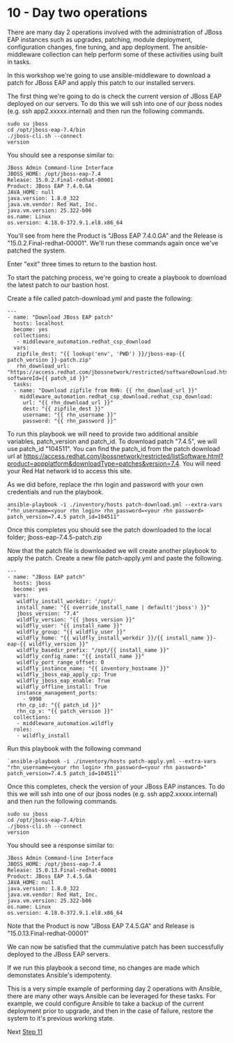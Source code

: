 # 10 - Day two operations

There are many day 2 operations involved with the administration of JBoss EAP instances such as upgrades, patching, module deployment, configuration changes, fine tuning, and app deployment. The ansible-middleware collection can help perform some of these activities using built in tasks.  

In this workshop we're going to use ansible-middleware to download a patch for JBoss EAP and apply this patch to our installed servers.

The first thing we're going to do is check the current version of JBoss EAP deployed on our servers. To do this we will ssh into one of our jboss nodes (e.g. ssh app2.xxxxx.internal) and then run the following commands.

```
sudo su jboss
cd /opt/jboss-eap-7.4/bin
./jboss-cli.sh --connect
version
```

You should see a response similar to:

```
JBoss Admin Command-line Interface
JBOSS_HOME: /opt/jboss-eap-7.4
Release: 15.0.2.Final-redhat-00001
Product: JBoss EAP 7.4.0.GA
JAVA_HOME: null
java.version: 1.8.0_322
java.vm.vendor: Red Hat, Inc.
java.vm.version: 25.322-b06
os.name: Linux
os.version: 4.18.0-372.9.1.el8.x86_64
```

You'll see from here the Product is "JBoss EAP 7.4.0.GA" and the Release is "15.0.2.Final-redhat-00001".  We'll run these commands again once we've patched the system.

Enter "exit" three times to return to the bastion host.

To start the patching process, we're going to create a playbook to download the latest patch to our bastion host.  

Create a file called patch-download.yml and paste the following:

```
---
- name: "Download JBoss EAP patch"
  hosts: localhost
  become: yes
  collections:
   - middleware_automation.redhat_csp_download
  vars:
   zipfile_dest: "{{ lookup('env', 'PWD') }}/jboss-eap-{{ patch_version }}-patch.zip"
   rhn_download_url: "https://access.redhat.com/jbossnetwork/restricted/softwareDownload.html?softwareId={{ patch_id }}"
  tasks:
  - name: "Download zipfile from RHN: {{ rhn_download_url }}"
    middleware_automation.redhat_csp_download.redhat_csp_download:
     url: "{{ rhn_download_url }}"
     dest: "{{ zipfile_dest }}"
     username: "{{ rhn_username }}"
     password: "{{ rhn_password }}"

```

To run this playbook we will need to provide two additional ansible variables, patch_version and patch_id.  To download patch "7.4.5", we will use patch_id "104511".  You can find the patch_id from the patch download url at https://access.redhat.com/jbossnetwork/restricted/listSoftware.html?product=appplatform&downloadType=patches&version=7.4. You will need your Red Hat network id to access this site.

As we did before, replace the rhn login and password with your own credentials and run the playbook.

`ansible-playbook -i ./inventory/hosts patch-download.yml --extra-vars "rhn_username=<your rhn login> rhn_password=<your rhn password> patch_version=7.4.5 patch_id=104511"`

Once this completes you should see the patch downloaded to the local folder; jboss-eap-7.4.5-patch.zip

Now that the patch file is downloaded we will create another playbook to apply the patch.  Create a new file patch-apply.yml and paste the following.

```
---
- name: "JBoss EAP patch"
  hosts: jboss
  become: yes
  vars:
   wildfly_install_workdir: '/opt/'
   install_name: "{{ override_install_name | default('jboss') }}"
   jboss_version: "7.4"
   wildfly_version: "{{ jboss_version }}"
   wildfly_user: "{{ install_name }}"
   wildfly_group: "{{ wildfly_user }}"
   wildfly_home: "{{ wildfly_install_workdir }}/{{ install_name }}-eap-{{ wildfly_version }}"
   wildfly_basedir_prefix: "/opt/{{ install_name }}"
   wildfly_config_name: "{{ install_name }}"
   wildfly_port_range_offset: 0
   wildfly_instance_name: "{{ inventory_hostname }}"
   wildfly_jboss_eap_apply_cp: True
   wildfly_jboss_eap_enable: True
   wildfly_offline_install: True
   instance_management_ports:
     - 9990
   rhn_cp_id: "{{ patch_id }}"
   rhn_cp_v: "{{ patch_version }}"
  collections:
   - middleware_automation.wildfly
  roles:
   - wildfly_install
```

Run this playbook with the following command 

```
`ansible-playbook -i ./inventory/hosts patch-apply.yml --extra-vars "rhn_username=<your rhn login> rhn_password=<your rhn password>" patch_version=7.4.5 patch_id=104511"`
```

Once this completes, check the version of your JBoss EAP instances. To do this we will ssh into one of our jboss nodes (e.g. ssh app2.xxxxx.internal) and then run the following commands.

```
sudo su jboss
cd /opt/jboss-eap-7.4/bin
./jboss-cli.sh --connect
version
```

You should see a response similar to:
```
JBoss Admin Command-line Interface
JBOSS_HOME: /opt/jboss-eap-7.4
Release: 15.0.13.Final-redhat-00001
Product: JBoss EAP 7.4.5.GA
JAVA_HOME: null
java.version: 1.8.0_322
java.vm.vendor: Red Hat, Inc.
java.vm.version: 25.322-b06
os.name: Linux
os.version: 4.18.0-372.9.1.el8.x86_64
```

Note that the Product is now "JBoss EAP 7.4.5.GA" and Release is "15.0.13.Final-redhat-00001"

We can now be satisfied that the cummulative patch has been successfully deployed to the JBoss EAP servers.  

If we run this playbook a second time, no changes are made which demonstates Ansible's idempotenty.  

This is a very simple example of performing day 2 operations with Ansible, there are many other ways Ansible can be leveraged for these tasks.  For example, we could configure Ansible to take a backup of the current deployment prior to upgrade, and then in the case of failure, restore the system to it's previous working state.

Next [Step 11](./11-conclusion.md)

